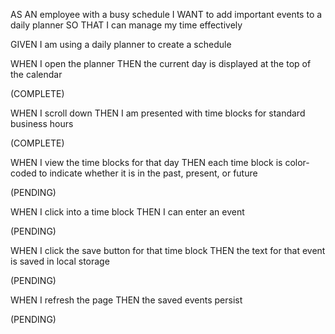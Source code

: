 AS AN employee with a busy schedule
I WANT to add important events to a daily planner
SO THAT I can manage my time effectively

GIVEN I am using a daily planner to create a schedule

WHEN I open the planner
THEN the current day is displayed at the top of the calendar 

(COMPLETE)

WHEN I scroll down
THEN I am presented with time blocks for standard business hours

(COMPLETE)

WHEN I view the time blocks for that day
THEN each time block is color-coded to indicate whether it is in the past, present, or future

(PENDING)

WHEN I click into a time block
THEN I can enter an event

(PENDING)

WHEN I click the save button for that time block
THEN the text for that event is saved in local storage

(PENDING)

WHEN I refresh the page
THEN the saved events persist

(PENDING)
